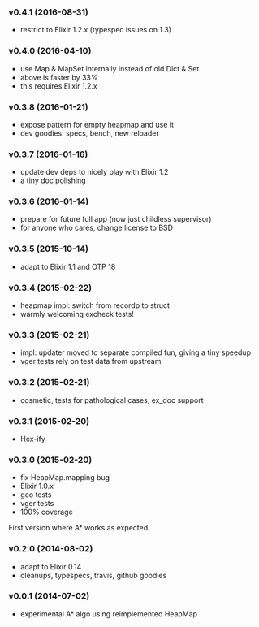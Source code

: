 ### v0.4.1 (2016-08-31)

* restrict to Elixir 1.2.x (typespec issues on 1.3)

### v0.4.0 (2016-04-10)

* use Map & MapSet internally instead of old Dict & Set
* above is faster by 33%
* this requires Elixir 1.2.x

### v0.3.8 (2016-01-21)

* expose pattern for empty heapmap and use it
* dev goodies: specs, bench, new reloader

### v0.3.7 (2016-01-16)

* update dev deps to nicely play with Elixir 1.2
* a tiny doc polishing

### v0.3.6 (2016-01-14)

* prepare for future full app (now just childless supervisor)
* for anyone who cares, change license to BSD

### v0.3.5 (2015-10-14)

* adapt to Elixir 1.1 and OTP 18

### v0.3.4 (2015-02-22)
* heapmap impl: switch from recordp to struct
* warmly welcoming excheck tests!

### v0.3.3 (2015-02-21)
* impl: updater moved to separate compiled fun, giving a tiny speedup
* vger tests rely on test data from upstream

### v0.3.2 (2015-02-21)
* cosmetic, tests for pathological cases, ex_doc support

### v0.3.1 (2015-02-20)
* Hex-ify

### v0.3.0 (2015-02-20)
* fix HeapMap.mapping bug
* Elixir 1.0.x
* geo tests
* vger tests
* 100% coverage

First version where A* works as expected.

### v0.2.0 (2014-08-02)
* adapt to Elixir 0.14
* cleanups, typespecs, travis, github goodies

### v0.0.1 (2014-07-02)
* experimental A* algo using reimplemented HeapMap
